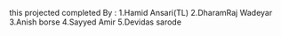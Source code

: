 this projected completed By :
1.Hamid Ansari(TL)
2.DharamRaj Wadeyar
3.Anish borse
4.Sayyed Amir 
5.Devidas sarode

